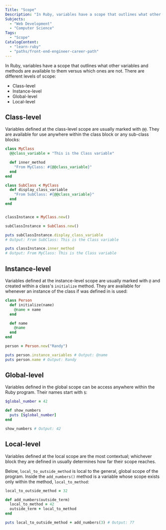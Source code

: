```yaml
---
Title: "Scope"
Description: "In Ruby, variables have a scope that outlines what other variables and methods are available to them versus which ones are not. There are different levels of scope: - Class-level - Instance-level - Global-level - Local-level Variables defined at the class-level scope are usually marked with @@. They are available for use anywhere within the class block or any sub-class blocks: rb"
Subjects:
  - "Web Development"
  - "Computer Science"
Tags:
  - "Scope"
CatalogContent:
  - "learn-ruby"
  - "paths/front-end-engineer-career-path"
---
```


In Ruby, variables have a scope that outlines what other variables and methods are available to them versus which ones are not. There are different levels of scope:

- Class-level
- Instance-level
- Global-level
- Local-level

## Class-level

Variables defined at the class-level scope are usually marked with `@@`. They are available for use anywhere within the class block or any sub-class blocks:

```rb
class MyClass
  @@class_variable = "This is the Class variable"

  def inner_method
    "From MyClass: #{@@class_variable}"
  end
end

class SubClass < MyClass
  def display_class_variable
    "From SubClass: #{@@class_variable}"
  end
end


classInstance = MyClass.new()

subClassInstance = SubClass.new()

puts subClassInstance.display_class_variable
# Output: From SubClass: This is the Class variable

puts classInstance.inner_method
# Output: From MyClass: This is the Class variable
```

## Instance-level

Variables defined at the instance-level scope are usually marked with `@` and created within a class's `initialize` method. They are available for whenever an instance of the class if was defined in is used:

```rb
class Person
  def initialize(name)
    @name = name
  end

  def name
    @name
  end
end

person = Person.new("Randy")

puts person.instance_variables # Output: @name
puts person.name # Output: Randy
```

## Global-level

Variables defined in the global scope can be access anywhere within the Ruby program. Their names start with `$`:

```rb
$global_number = 42

def show_numbers
  puts [$global_number]
end

show_numbers # Output: 42
```

## Local-level

Variables defined at the local scope are the most contextual; whichever block they are defined in usually determines how far their scope reaches.

Below, `local_to_outside_method` is local to the general, global scope of the program. Inside the `add_numbers()` method is a variable whose scope exists only within the method, `local_to_method`:

```rb
local_to_outside_method = 32

def add_numbers(outside_term)
  local_to_method = 42
  outside_term + local_to_method
end

puts local_to_outside_method + add_numbers(3) # Output: 77
```
